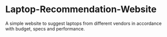 # Laptop-Recommendation-Website
A simple website to suggest laptops from different vendors in accordance with budget, specs and performance. 
